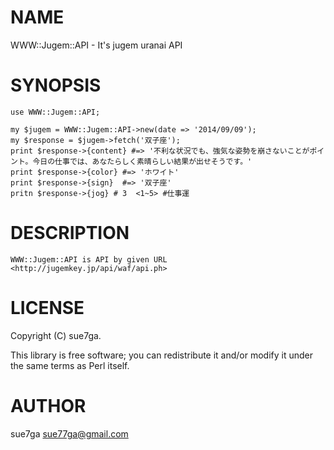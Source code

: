 # NAME

WWW::Jugem::API - It's jugem uranai API

# SYNOPSIS

    use WWW::Jugem::API;

    my $jugem = WWW::Jugem::API->new(date => '2014/09/09');
    my $response = $jugem->fetch('双子座');
    print $response->{content} #=> '不利な状況でも、強気な姿勢を崩さないことがポイント。今日の仕事では、あなたらしく素晴らしい結果が出せそうです。'
    print $response->{color} #=> 'ホワイト'
    print $response->{sign}  #=> '双子座'
    pritn $response->{jog} # 3  <1~5> #仕事運

# DESCRIPTION

    WWW::Jugem::API is API by given URL <http://jugemkey.jp/api/waf/api.ph>

# LICENSE

Copyright (C) sue7ga.

This library is free software; you can redistribute it and/or modify
it under the same terms as Perl itself.

# AUTHOR

sue7ga <sue77ga@gmail.com>
